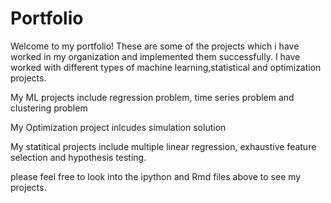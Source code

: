# Portfolio
Welcome to my portfolio! These are some of the projects which i have worked in my organization and implemented them successfully.
I have worked with different types of machine learning,statistical and optimization projects. 

My ML projects include regression problem, time series problem and clustering problem

My Optimization project inlcudes simulation solution

My statitical projects include multiple linear regression, exhaustive feature selection and hypothesis testing.


please feel free to look into the ipython and Rmd files above to see my projects. 
